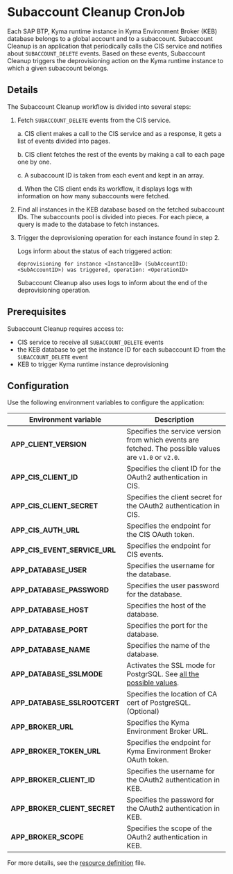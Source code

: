 # Subaccount Cleanup CronJob

Each SAP BTP, Kyma runtime instance in Kyma Environment Broker (KEB) database belongs to a global account and to a subaccount.
Subaccount Cleanup is an application that periodically calls the CIS service and notifies about `SUBACCOUNT_DELETE` events.
Based on these events, Subaccount Cleanup triggers the deprovisioning action on the Kyma runtime instance to which a given subaccount belongs.

## Details

The Subaccount Cleanup workflow is divided into several steps:

1. Fetch `SUBACCOUNT_DELETE` events from the CIS service.

    a. CIS client makes a call to the CIS service and as a response, it gets a list of events divided into pages.

    b. CIS client fetches the rest of the events by making a call to each page one by one.

    c. A subaccount ID is taken from each event and kept in an array.

    d. When the CIS client ends its workflow, it displays logs with information on how many subaccounts were fetched.

2. Find all instances in the KEB database based on the fetched subaccount IDs.
   The subaccounts pool is divided into pieces. For each piece, a query is made to the database to fetch instances.

3. Trigger the deprovisioning operation for each instance found in step 2.

   Logs inform about the status of each triggered action:
    ```
    deprovisioning for instance <InstanceID> (SubAccountID: <SubAccountID>) was triggered, operation: <OperationID>
    ```
   Subaccount Cleanup also uses logs to inform about the end of the deprovisioning operation.

## Prerequisites

Subaccount Cleanup requires access to:
- CIS service to receive all `SUBACCOUNT_DELETE` events
- the KEB database to get the instance ID for each subaccount ID from the `SUBACCOUNT_DELETE` event
- KEB to trigger Kyma runtime instance deprovisioning

## Configuration

Use the following environment variables to configure the application:

| Environment variable | Description |
|---|---|
| **APP_CLIENT_VERSION** | Specifies the service version from which events are fetched. The possible values are  `v1.0` or `v2.0`.
| **APP_CIS_CLIENT_ID** | Specifies the client ID for the OAuth2 authentication in CIS.
| **APP_CIS_CLIENT_SECRET** | Specifies the client secret for the OAuth2 authentication in CIS.
| **APP_CIS_AUTH_URL** | Specifies the endpoint for the CIS OAuth token.
| **APP_CIS_EVENT_SERVICE_URL** | Specifies the endpoint for CIS events.
| **APP_DATABASE_USER** | Specifies the username for the database.
| **APP_DATABASE_PASSWORD** | Specifies the user password for the database.
| **APP_DATABASE_HOST** | Specifies the host of the database.
| **APP_DATABASE_PORT** | Specifies the port for the database.
| **APP_DATABASE_NAME** | Specifies the name of the database.
| **APP_DATABASE_SSLMODE** | Activates the SSL mode for PostgrSQL. See [all the possible values](https://www.postgresql.org/docs/9.1/libpq-ssl.html).  
| **APP_DATABASE_SSLROOTCERT** | Specifies the location of CA cert of PostgreSQL. (Optional)
| **APP_BROKER_URL**  | Specifies the Kyma Environment Broker URL. |
| **APP_BROKER_TOKEN_URL** | Specifies the endpoint for Kyma Environment Broker OAuth token. |
| **APP_BROKER_CLIENT_ID** | Specifies the username for the OAuth2 authentication in KEB. |
| **APP_BROKER_CLIENT_SECRET** | Specifies the password for the OAuth2 authentication in KEB. |
| **APP_BROKER_SCOPE** | Specifies the scope of the OAuth2 authentication in KEB. |

For more details, see the [resource definition](../resources/kcp/charts/kyma-environment-broker/templates/subaccount-cleanup-job.yaml) file.